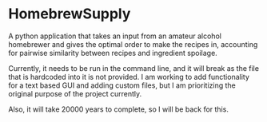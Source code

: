# HomebrewSupply
A python application that takes an input from an amateur alcohol homebrewer and gives the optimal order to make 
the recipes in, accounting for pairwise similarity between recipes and ingredient spoilage.

Currently, it needs to be run in the command line, and it will break as the file that is hardcoded into it is not
provided. I am working to add functionality for a text based GUI and adding custom files, but I am prioritizing the
original purpose of the project currently.

Also, it will take 20000 years to complete, so I will be back for this.

